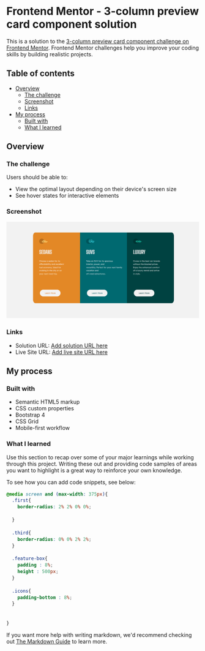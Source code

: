 # Frontend Mentor - 3-column preview card component solution

This is a solution to the [3-column preview card component challenge on Frontend Mentor](https://www.frontendmentor.io/challenges/3column-preview-card-component-pH92eAR2-). Frontend Mentor challenges help you improve your coding skills by building realistic projects. 

## Table of contents

- [Overview](#overview)
  - [The challenge](#the-challenge)
  - [Screenshot](#screenshot)
  - [Links](#links)
- [My process](#my-process)
  - [Built with](#built-with)
  - [What I learned](#what-i-learned)
 


## Overview

### The challenge

Users should be able to:

- View the optimal layout depending on their device's screen size
- See hover states for interactive elements

### Screenshot

![](https://github.com/rachit287/FrontendChallenges/blob/721314bef8dc3f888a65087806a66ba8c8c5ed0a/3-column-preview-card-component-main/images/Annotation%202021-07-18%20055237.png)


### Links

- Solution URL: [Add solution URL here](https://your-solution-url.com)
- Live Site URL: [Add live site URL here](https://frontend-challenges-i9igdlqgd-rachit287.vercel.app/)
## My process

### Built with

- Semantic HTML5 markup
- CSS custom properties
- Bootstrap 4
- CSS Grid
- Mobile-first workflow


### What I learned

Use this section to recap over some of your major learnings while working through this project. Writing these out and providing code samples of areas you want to highlight is a great way to reinforce your own knowledge.

To see how you can add code snippets, see below:


```css
@media screen and (max-width: 375px){
  .first{
    border-radius: 2% 2% 0% 0%;

  }

  .third{
    border-radius: 0% 0% 2% 2%;
  }

  .feature-box{
    padding : 8%;
    height : 500px;
  }

  .icons{
    padding-bottom : 8%;
  }


}
```

If you want more help with writing markdown, we'd recommend checking out [The Markdown Guide](https://www.markdownguide.org/) to learn more.


